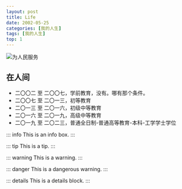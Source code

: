 ```yaml
---
layout: post
title: Life
date: 2002-05-25
categories: [我的人生]
tags: [我的人生]
top: 1
---
```


![为人民服务](https://pic.baike.soso.com/p/20131221/20131221101930-1771285429.jpg)

## 在人间
- 二〇〇二 至 二〇〇七，学前教育，没有。哪有那个条件。
- 二〇〇七 至 二〇一三，初等教育
- 二〇一三 至 二〇一六，初级中等教育
- 二〇一六 至 二〇一九，高级中等教育
- 二〇一九 至 二〇二三，普通全日制-普通高等教育-本科-工学学士学位

::: info
This is an info box.
:::

::: tip
This is a tip.
:::

::: warning
This is a warning.
:::

::: danger
This is a dangerous warning.
:::

::: details
This is a details block.
:::
